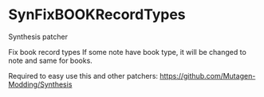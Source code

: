 # SynFixBOOKRecordTypes
Synthesis patcher

Fix book record types If some note have book type, it will be changed to note and same for books.

Required to easy use this and other patchers: https://github.com/Mutagen-Modding/Synthesis
